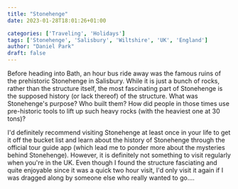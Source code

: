 ```yaml
---
title: "Stonehenge"
date: 2023-01-28T18:01:26+01:00

categories: ['Traveling', 'Holidays']
tags: ['Stonehenge', 'Salisbury', 'Wiltshire', 'UK', 'England']
author: "Daniel Park"
draft: false
---
```


Before heading into Bath, an hour bus ride away was the famous ruins of the prehistoric Stonehenge in Salisbury. While it is just a bunch of rocks, rather than the structure itself, the most fascinating part of Stonehenge is the supposed history (or lack thereof) of the structure. What was Stonehenge's purpose? Who built them? How did people in those times use pre-historic tools to lift up such heavy rocks (with the heaviest one at 30 tons)?

I'd definitely recommend visiting Stonehenge at least once in your life to get it off the bucket list and learn about the history of Stonehenge through the official tour guide app (which lead me to ponder more about the mysteries behind Stonehenge). However, it is definitely not something to visit regularly when you're in the UK. Even though I found the structure fasciating and quite enjoyable since it was a quick two hour visit, I'd only visit it again if I was dragged along by someone else who really wanted to go....

